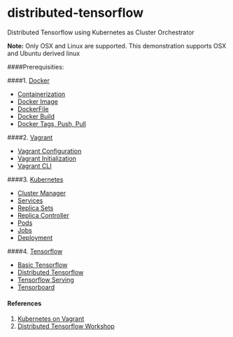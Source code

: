 # distributed-tensorflow

Distributed Tensorflow using Kubernetes as Cluster Orchestrator

**Note:** Only OSX and Linux are supported. This demonstration supports OSX and Ubuntu derived linux<br>

####Prerequisities:

####1. [Docker](https://github.com/docker/docker)
  * [Containerization](https://www.digitalocean.com/community/tutorials/the-docker-ecosystem-an-overview-of-containerization)
  * [Docker Image](https://docs.docker.com/engine/tutorials/dockerimages/)
  * [DockerFile](https://docs.docker.com/engine/reference/builder/)
  * [Docker Build](https://docs.docker.com/engine/tutorials/dockerimages/)
  * [Docker Tags, Push, Pull](https://docs.docker.com/engine/getstarted/step_six/)

####2. [Vagrant](https://github.com/mitchellh/vagrant)
  * [Vagrant Configuration](https://www.vagrantup.com/docs/vagrantfile/)
  * [Vagrant Initialization](https://www.vagrantup.com/docs/getting-started/)
  * [Vagrant CLI](https://www.vagrantup.com/docs/cli/)

####3. [Kubernetes](https://github.com/kubernetes/kubernetes)
  * [Cluster Manager](http://kubernetes.io/docs/admin/cluster-management/)
  * [Services](http://kubernetes.io/docs/user-guide/services/)
  * [Replica Sets](http://kubernetes.io/docs/user-guide/replicasets/)
  * [Replica Controller](http://kubernetes.io/docs/user-guide/replication-controller/)
  * [Pods](http://kubernetes.io/docs/user-guide/pods/)
  * [Jobs](http://kubernetes.io/docs/user-guide/jobs/)
  * [Deployment](http://kubernetes.io/docs/user-guide/deployments/)

####4. [Tensorflow](https://github.com/tensorflow/tensorflow)
  * [Basic Tensorflow](https://github.com/aymericdamien/TensorFlow-Examples)
  * [Distributed Tensorflow](https://www.tensorflow.org/versions/r0.10/how_tos/distributed/index.html)
  * [Tensorflow Serving](https://tensorflow.github.io/serving/)
  * [Tensorboard](https://www.tensorflow.org/versions/r0.10/how_tos/summaries_and_tensorboard/index.html)


#### References
1. [Kubernetes on Vagrant](https://coreos.com/kubernetes/docs/latest/kubernetes-on-vagrant-single.html)<br>
2. [Distributed Tensorflow Workshop](https://github.com/amygdala/tensorflow-workshop)<br>

